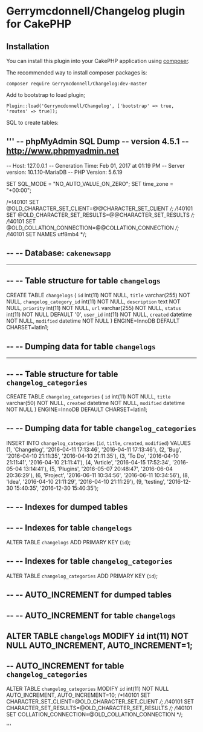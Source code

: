# Gerrymcdonnell/Changelog plugin for CakePHP

## Installation

You can install this plugin into your CakePHP application using [composer](http://getcomposer.org).

The recommended way to install composer packages is:

```
composer require Gerrymcdonnell/Changelog:dev-master
```

Add to bootstrap to load plugin;

```
Plugin::load('Gerrymcdonnell/Changelog', ['bootstrap' => true, 'routes' => true]);
```

SQL to create tables:

'''
-- phpMyAdmin SQL Dump
-- version 4.5.1
-- http://www.phpmyadmin.net
--
-- Host: 127.0.0.1
-- Generation Time: Feb 01, 2017 at 01:19 PM
-- Server version: 10.1.10-MariaDB
-- PHP Version: 5.6.19

SET SQL_MODE = "NO_AUTO_VALUE_ON_ZERO";
SET time_zone = "+00:00";


/*!40101 SET @OLD_CHARACTER_SET_CLIENT=@@CHARACTER_SET_CLIENT */;
/*!40101 SET @OLD_CHARACTER_SET_RESULTS=@@CHARACTER_SET_RESULTS */;
/*!40101 SET @OLD_COLLATION_CONNECTION=@@COLLATION_CONNECTION */;
/*!40101 SET NAMES utf8mb4 */;

--
-- Database: `cakenewsapp`
--

-- --------------------------------------------------------

--
-- Table structure for table `changelogs`
--

CREATE TABLE `changelogs` (
  `id` int(11) NOT NULL,
  `title` varchar(255) NOT NULL,
  `changelog_category_id` int(11) NOT NULL,
  `description` text NOT NULL,
  `priority` int(11) NOT NULL,
  `url` varchar(255) NOT NULL,
  `status` int(11) NOT NULL DEFAULT '0',
  `user_id` int(11) NOT NULL,
  `created` datetime NOT NULL,
  `modified` datetime NOT NULL
) ENGINE=InnoDB DEFAULT CHARSET=latin1;

--
-- Dumping data for table `changelogs`
--

-- --------------------------------------------------------

--
-- Table structure for table `changelog_categories`
--

CREATE TABLE `changelog_categories` (
  `id` int(11) NOT NULL,
  `title` varchar(50) NOT NULL,
  `created` datetime NOT NULL,
  `modified` datetime NOT NULL
) ENGINE=InnoDB DEFAULT CHARSET=latin1;

--
-- Dumping data for table `changelog_categories`
--

INSERT INTO `changelog_categories` (`id`, `title`, `created`, `modified`) VALUES
(1, 'Changelog', '2016-04-11 17:13:46', '2016-04-11 17:13:46'),
(2, 'Bug', '2016-04-10 21:11:35', '2016-04-10 21:11:35'),
(3, 'To Do', '2016-04-10 21:11:41', '2016-04-10 21:11:41'),
(4, 'Article', '2016-04-15 17:52:34', '2016-05-04 13:14:41'),
(5, 'Plugins', '2016-05-07 20:48:47', '2016-06-04 20:36:29'),
(6, 'Project', '2016-06-11 10:34:56', '2016-06-11 10:34:56'),
(8, 'Idea', '2016-04-10 21:11:29', '2016-04-10 21:11:29'),
(9, 'testing', '2016-12-30 15:40:35', '2016-12-30 15:40:35');

--
-- Indexes for dumped tables
--

--
-- Indexes for table `changelogs`
--
ALTER TABLE `changelogs`
  ADD PRIMARY KEY (`id`);

--
-- Indexes for table `changelog_categories`
--
ALTER TABLE `changelog_categories`
  ADD PRIMARY KEY (`id`);

--
-- AUTO_INCREMENT for dumped tables
--

--
-- AUTO_INCREMENT for table `changelogs`
--
ALTER TABLE `changelogs`
  MODIFY `id` int(11) NOT NULL AUTO_INCREMENT, AUTO_INCREMENT=1;
--
-- AUTO_INCREMENT for table `changelog_categories`
--
ALTER TABLE `changelog_categories`
  MODIFY `id` int(11) NOT NULL AUTO_INCREMENT, AUTO_INCREMENT=10;
/*!40101 SET CHARACTER_SET_CLIENT=@OLD_CHARACTER_SET_CLIENT */;
/*!40101 SET CHARACTER_SET_RESULTS=@OLD_CHARACTER_SET_RESULTS */;
/*!40101 SET COLLATION_CONNECTION=@OLD_COLLATION_CONNECTION */;


'''
